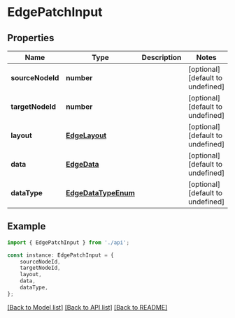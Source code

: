 # EdgePatchInput


## Properties

Name | Type | Description | Notes
------------ | ------------- | ------------- | -------------
**sourceNodeId** | **number** |  | [optional] [default to undefined]
**targetNodeId** | **number** |  | [optional] [default to undefined]
**layout** | [**EdgeLayout**](EdgeLayout.md) |  | [optional] [default to undefined]
**data** | [**EdgeData**](EdgeData.md) |  | [optional] [default to undefined]
**dataType** | [**EdgeDataTypeEnum**](EdgeDataTypeEnum.md) |  | [optional] [default to undefined]

## Example

```typescript
import { EdgePatchInput } from './api';

const instance: EdgePatchInput = {
    sourceNodeId,
    targetNodeId,
    layout,
    data,
    dataType,
};
```

[[Back to Model list]](../README.md#documentation-for-models) [[Back to API list]](../README.md#documentation-for-api-endpoints) [[Back to README]](../README.md)

